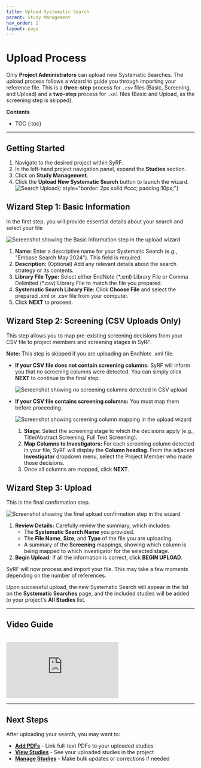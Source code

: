 ```yaml
---
title: Upload Systematic Search
parent: Study Management
nav_order: 2
layout: page
---
```


# Upload Process

Only **Project Administrators** can upload new Systematic Searches. The upload process follows a wizard to guide you through importing your reference file. This is a **three-step** process for `.csv` files (Basic, Screening, and Upload) and a **two-step** process for `.xml` files (Basic and Upload, as the screening step is skipped).

**Contents**

* TOC
{:toc}

---

## Getting Started

1. Navigate to the desired project within SyRF.  
2. In the left-hand project navigation panel, expand the **Studies** section.  
3. Click on **Study Management**.  
4. Click the **Upload New Systematic Search** button to launch the wizard.
![Search Upload](/figs/search_upload_button_location.png){: style="border: 2px solid #ccc; padding:10px;"}


## Wizard Step 1: Basic Information

In the first step, you will provide essential details about your search and select your file

![Screenshot showing the Basic Information step in the upload wizard](figs/search_upload_wizard_basic.png)

1. **Name:** Enter a descriptive name for your Systematic Search (e.g., "Embase Search May 2024"). This field is required.
2. **Description:** (Optional) Add any relevant details about the search strategy or its contents.  
3. **Library File Type:** Select either EndNote (\*.xml) Library File or Comma Delimited (\*.csv) Library File to match the file you prepared.  
4. **Systematic Search Library File:** Click **Choose File** and select the prepared .xml or .csv file from your computer.  
5. Click **NEXT** to proceed.

## Wizard Step 2: Screening (CSV Uploads Only)

This step allows you to map pre-existing screening decisions from your CSV file to project members and screening stages in SyRF.

**Note:** This step is skipped if you are uploading an EndNote .xml file.

* **If your CSV file does not contain screening columns:** SyRF will inform you that no screening columns were detected. You can simply click **NEXT** to continue to the final step.

    ![Screenshot showing no screening columns detected in CSV upload](figs/search_upload_wizard_screening-no-columns.png)

* **If your CSV file contains screening columns:** You must map them before proceeding.

    ![Screenshot showing screening column mapping in the upload wizard](figs/search_upload_wizard_screening-mapping-step.svg)
    
    1. **Stage:** Select the screening stage to which the decisions apply (e.g., Title/Abstract Screening, Full Text Screening).  
    2. **Map Columns to Investigators:** For each screening column detected in your file, SyRF will display the **Column heading**. From the adjacent **Investigator** dropdown menu, select the Project Member who made those decisions.  
    3. Once all columns are mapped, click **NEXT**.

## Wizard Step 3: Upload

This is the final confirmation step.

![Screenshot showing the final upload confirmation step in the wizard](figs/search_upload_wizard_upload-step.svg)

1. **Review Details:** Carefully review the summary, which includes:  
   * The **Systematic Search Name** you provided.  
   * The **File Name**, **Size**, and **Type** of the file you are uploading.  
   * A summary of the **Screening** mappings, showing which column is being mapped to which investigator for the selected stage.  
2. **Begin Upload:** If all the information is correct, click **BEGIN UPLOAD**.

SyRF will now process and import your file. This may take a few moments depending on the number of references.

Upon successful upload, the new Systematic Search will appear in the list on the **Systematic Searches** page, and the included studies will be added to your project's **All Studies** list.

---

## Video Guide

<br/>

<div class="youtube-wrapper">
    <iframe src="https://www.youtube.com/embed/e6blmlaPrNA?list=PLT9yacSnQZW85roKzVqoC11OiXm9pob-4"
            title="SyRF Guide: Uploading a Systematic Search"
            frameborder="0"
            allow="accelerometer; autoplay; clipboard-write; encrypted-media; gyroscope; picture-in-picture; web-share"
            allowfullscreen>
    </iframe>
</div>

---

## Next Steps

After uploading your search, you may want to:

* **[Add PDFs](manage-pdfs.html)** - Link full-text PDFs to your uploaded studies
* **[View Studies](view-studies.html)** - See your uploaded studies in the project
* **[Manage Studies](manage-studies.html)** - Make bulk updates or corrections if needed
